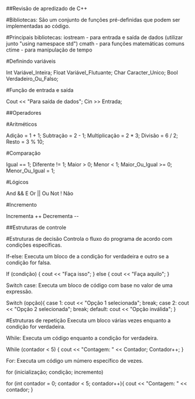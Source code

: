 ##Revisão de apredizado de C++

#Bibliotecas:
São um conjunto de funções pré-definidas que podem ser implementadas ao código. 

#Principais bibliotecas:
iostream - para entrada e saída de dados 
(utilizar junto "using namespace std")
cmath - para funções matemáticas comuns 
ctime - para manipulação de tempo 

#Definindo variáveis

Int Variável_Inteira;
Float Variável_Flutuante;
Char Caracter_Unico;
Bool Verdadeiro_Ou_Falso;

#Função de entrada e saída

Cout << "Para saída de dados";
Cin >> Entrada;

##Operadores

#Aritméticos

Adição = 1 + 1;
Subtração = 2 - 1;
Multiplicação = 2 * 3;
Divisão = 6 / 2;
Resto = 3 % 10; 

#Comparação

Igual == 1;
Diferente != 1;
Maior > 0;
Menor < 1;
Maior_Ou_Igual >= 0;
Menor_Ou_Igual = 1;

#Lógicos

And && E
Or || Ou
Not ! Não

#Incremento

Incrementa ++
Decrementa --

##Estruturas de controle

#Estruturas de decisão
Controla o fluxo do programa de acordo com condições específicas.

If-else: 
Executa um bloco de a condição for verdadeira e outro se a condição for falsa.

If (condição) {
  cout << "Faça isso";
} else {
  cout << "Faça aquilo";
}

Switch case:
Executa um bloco de código com base no valor de uma expressão.

Switch (opção){
  case 1:
    cout << "Opção 1 selecionada";
    break;
  case 2:
    cout << "Opção 2 selecionada";
    break;
  default:
    cout << "Opção inválida";
  }

#Estruturas de repetição
Executa um bloco várias vezes enquanto a condição for verdadeira.

While:
Executa um código enquanto a condição for verdadeira.

While (contador < 5) {
    cout << "Contagem: " << Contador;
    Contador++;
}

For: 
Executa um código um número específico de vezes.

for (inicialização; condição; incremento)

for (int contador = 0; contador < 5; contador++){
    cout << "Contagem: " << contador;
}



